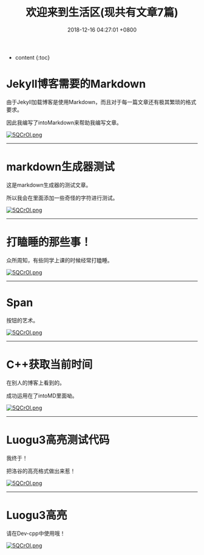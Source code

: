 ﻿---
layout: post
title:  欢迎来到生活区(现共有文章7篇)
date:   2018-12-16 04:27:01 +0800
categories: guide
tag: guide
---

* content
{:toc}


# Jekyll博客需要的Markdown

由于Jekyll加载博客是使用Markdown，而且对于每一篇文章还有极其繁琐的格式要求。

因此我编写了intoMarkdown来帮助我编写文章。

<a href="{{ '/2018/12/22/intoMD/' | prepend: site.baseurl }}"><img src="https://s1.ax2x.com/2018/12/16/5QCrOl.png" alt="5QCrOl.png" border="0" /></a>

___

# markdown生成器测试

这是markdown生成器的测试文章。

所以我会在里面添加一些奇怪的字符进行测试。

<a href="{{ '/2018/11/28/Inf-3/' | prepend: site.baseurl }}"><img src="https://s1.ax2x.com/2018/12/16/5QCrOl.png" alt="5QCrOl.png" border="0" /></a>

___

# 打瞌睡的那些事！

众所周知，有些同学上课的时候经常打瞌睡。

<a href="{{ '/2018/12/03/Sleep/' | prepend: site.baseurl }}"><img src="https://s1.ax2x.com/2018/12/16/5QCrOl.png" alt="5QCrOl.png" border="0" /></a>

___

# Span

按钮的艺术。

<a href="{{ '/2018/12/12/span/' | prepend: site.baseurl }}"><img src="https://s1.ax2x.com/2018/12/16/5QCrOl.png" alt="5QCrOl.png" border="0" /></a>

___

# C++获取当前时间

在别人的博客上看到的。

成功运用在了intoMD里面呦。

<a href="{{ '/2018/12/13/Time/' | prepend: site.baseurl }}"><img src="https://s1.ax2x.com/2018/12/16/5QCrOl.png" alt="5QCrOl.png" border="0" /></a>

___

# Luogu3高亮测试代码

我终于！

把洛谷的高亮格式做出来惹！

<a href="{{ '/2018/11/24/Test3/' | prepend: site.baseurl }}"><img src="https://s1.ax2x.com/2018/12/16/5QCrOl.png" alt="5QCrOl.png" border="0" /></a>

___

# Luogu3高亮

请在Dev-cpp中使用哦！

<a href="{{ '/2018/11/24/Luogu3/' | prepend: site.baseurl }}"><img src="https://s1.ax2x.com/2018/12/16/5QCrOl.png" alt="5QCrOl.png" border="0" /></a>